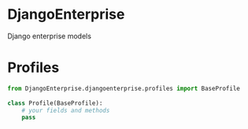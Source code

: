 # DjangoEnterprise
Django enterprise models

# Profiles

```python
from DjangoEnterprise.djangoenterprise.profiles import BaseProfile
    
class Profile(BaseProfile):
    # your fields and methods
    pass
```
